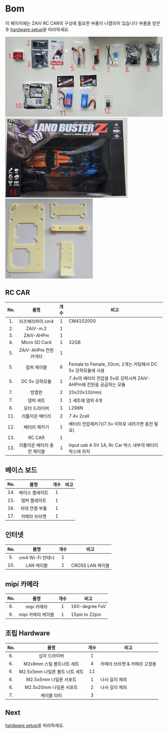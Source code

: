 # Bom

이 페이지에는 ZAiV RC CAR의 구성에 필요한 부품이 나열되어 있습니다 부품을 받은 후 [hardware setup](./hardware_setup.md)을 따라하세요.

<a></a>

<img src="../docs_images/bom/20240725_115150.jpg" height=256>
<img src="../docs_images/bom/20240725_114629.jpg" height=256>
<img src="../docs_images/bom/20240725_142005.jpg" height=256>


## RC CAR

| No. | 품명 | 개수 | 비고 |
|:----:|:----:|:---:|-------|
| 1. | 라즈베리파이 cm4 | 1 | CM4102000 |
| 2. | ZAiV-m.2 | 1 |  |
| 3. | ZAiV-AHPm | 1 |  |
| 4. | Micro SD Card | 1 | 32GB |
| 5. | ZAiV-AHPm 전원 커넥터 | 1 |  |
| 5. | 점퍼 케이블 | 6 | Female to Female, 20cm, 2개는 커팅해서 DC 5v 강하모듈에 사용 |
| 5. | DC 5v 강하모듈 | 1 | 7.4v의 배터리 전압을 5v로 강하시켜 ZAiV-AHPm에 전원을 공급하는 모듈 |
| 7. | 방열판 | 2 | 20x20x10(mm) |
| 7. | 댐퍼 세트 | 1 | 1 세트에 댐퍼 4개 |
| 8. | 모터 드라이버 | 1 | L298N |
| 11. | 리튬이온 배터리 | 2 | 7.4v 2cell |
| 12. | 배터리 체커기 | 1 | 배터리 전압체커기(7.5v 이하로 내려가면 충전 필요) |
| 13. | RC CAR | 1 |  |
| 13. | 리튬이온 배터리 충전 케이블 | 1 | Input usb A 5V 1A, Rc Car 박스 내부의 배터리 박스에 위치 |

## 베이스 보드

| No. | 품명 | 개수 | 비고 |
|:---:|:----:|:---:|-------|
| 14. | 베이스 플레이트 | 1 |  |
| 15. | 댐퍼 플레이트 | 1 | |
| 16. | 차대 연결 부품 | 1 |  |
| 17. | 카메라 브라켓 | 1 | |

## 인터넷

| No. | 품명 | 개수 | 비고 |
|:----:|:----:|:---:|-------|
| 5. | cm4 Wi-Fi 안테나 | 1 |  |
| 10. | LAN 케이블 | 1 | CROSS LAN 케이블 |

## mipi 카메라

| No. | 품명 | 개수 | 비고 |
|:----:|:----:|:---:|-------|
| 9. | mipi 카메라 | 1 | 160-degree FoV |
| 9. | mipi 카메라 케이블 | 1 | 15pin to 22pin |

## 조립 Hardware

| No. | 품명 | 개수 | 비고 |
|:----:|:----:|:---:|-------|
| 6. | 십자 드라이버 | 1 |  |
| 6. | M2x8mm 스틸 볼트너트 세트 | 4 | 카메라 브라켓 & 카메라 고정용 |
| 6. | M2.5x5mm 나일론 볼트 너트 세트 | 11 |  |
| 6. | M2.5x5mm 나일론 서포트 | 1 | 나사 길이 제외 |
| 6. | M2.5x20mm 나일론 서포트 | 2 | 나사 길이 제외 |
| 7. | 케이블 타이 | 3 |  |

## Next

[hardware setup](./hardware_setup.md)을 따라하세요.